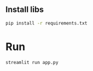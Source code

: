 ## Install libs
```bash
pip install -r requirements.txt
```

# Run
```bash
streamlit run app.py  
```